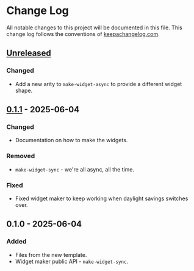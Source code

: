 # Change Log
All notable changes to this project will be documented in this file. This change log follows the conventions of [keepachangelog.com](http://keepachangelog.com/).

## [Unreleased]
### Changed
- Add a new arity to `make-widget-async` to provide a different widget shape.

## [0.1.1] - 2025-06-04
### Changed
- Documentation on how to make the widgets.

### Removed
- `make-widget-sync` - we're all async, all the time.

### Fixed
- Fixed widget maker to keep working when daylight savings switches over.

## 0.1.0 - 2025-06-04
### Added
- Files from the new template.
- Widget maker public API - `make-widget-sync`.

[Unreleased]: https://github.com/your-name/calculadora/compare/0.1.1...HEAD
[0.1.1]: https://github.com/your-name/calculadora/compare/0.1.0...0.1.1
